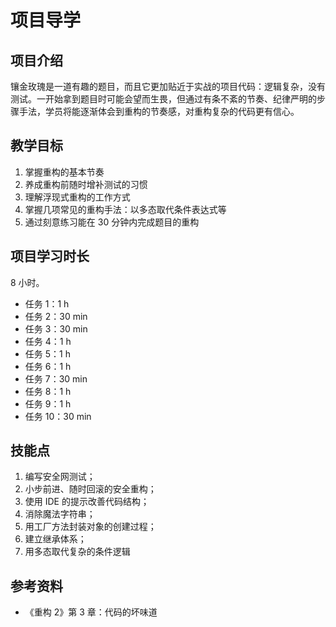 # 项目导学

## 项目介绍

镶金玫瑰是一道有趣的题目，而且它更加贴近于实战的项目代码：逻辑复杂，没有测试。一开始拿到题目时可能会望而生畏，但通过有条不紊的节奏、纪律严明的步骤手法，学员将能逐渐体会到重构的节奏感，对重构复杂的代码更有信心。

## 教学目标

1. 掌握重构的基本节奏
2. 养成重构前随时增补测试的习惯
3. 理解浮现式重构的工作方式
4. 掌握几项常见的重构手法：以多态取代条件表达式等
5. 通过刻意练习能在 30 分钟内完成题目的重构

## 项目学习时长

8 小时。

- 任务 1：1 h
- 任务 2：30 min
- 任务 3：30 min
- 任务 4：1 h
- 任务 5：1 h
- 任务 6：1 h
- 任务 7：30 min
- 任务 8：1 h
- 任务 9：1 h
- 任务 10：30 min

## 技能点

1. 编写安全网测试；
2. 小步前进、随时回滚的安全重构；
3. 使用 IDE 的提示改善代码结构；
4. 消除魔法字符串；
5. 用工厂方法封装对象的创建过程；
6. 建立继承体系；
7. 用多态取代复杂的条件逻辑

## 参考资料

- 《重构 2》第 3 章：代码的坏味道
